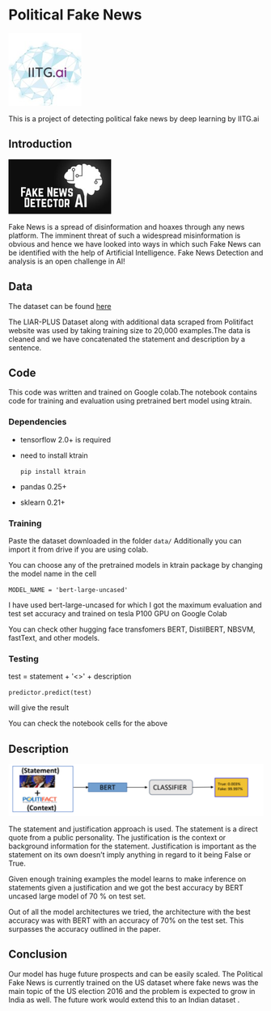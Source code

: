 # Political Fake News
![GitHub Logo](../Political_Fake_News/images/l1.jpg)

This is a project of detecting political fake news by deep learning by IITG.ai
## Introduction

![GitHub Logo](../Political_Fake_News/images/fakenewsweb.jpg)

Fake News is a spread of disinformation and hoaxes through any
news platform. The imminent threat of such a widespread
misinformation is obvious and hence we have looked into ways
in which such Fake News can be identified with the help of
Artificial Intelligence. Fake News Detection and analysis is an
open challenge in AI!

## Data

The dataset can be found [here](https://drive.google.com/file/d/1S87SdxYZhaEorrG2V5tAU_2VJcgsEHrw/view?usp=sharing)

The LIAR-PLUS Dataset along with additional data
scraped from Politifact website was used by taking
training size to 20,000 examples.The data is cleaned and we have concatenated the statement and description
by a sentence.

## Code

This code was written and trained on Google colab.The notebook contains code for training and evaluation using pretrained bert model using ktrain.

### Dependencies
* tensorflow 2.0+ is required
* need to install ktrain 

   `pip install ktrain` 
* pandas 0.25+
* sklearn 0.21+

### Training
Paste the dataset downloaded in the folder
`data/`
Additionally you can import it from drive if you are using colab. 

You can choose any of the pretrained models in ktrain package by changing the model name in the cell

`MODEL_NAME = 'bert-large-uncased'`

I have used bert-large-uncased for which I got the maximum evaluation and test set accuracy and trained on tesla P100 GPU on Google Colab

You can check other hugging face transfomers BERT, DistilBERT, NBSVM, fastText, and other models.

### Testing 
 test = statement + '<>' + description  
 
 `predictor.predict(test)` 
 
 will give the result 
 
 You can check the notebook cells for the above
  



## Description 

![GitHub Logo](../Political_Fake_News/images/p.PNG)

The statement and justification approach is used.
The statement is a direct quote from a public
personality. The justification is the context or
background information for the statement.
Justification is important as the statement on its own
doesn’t imply anything in regard to it being False or
True.

Given enough training examples the model learns to
make inference on statements given a justification and
we got the best accuracy by BERT uncased large model
of 70 % on test set.

Out of all the model
architectures we tried, the architecture with the
best accuracy was with BERT with an accuracy of
70% on the test set. This surpasses the accuracy
outlined in the paper.



## Conclusion

Our model has huge future prospects and can be
easily scaled. The Political Fake News is currently
trained on the US dataset where fake news was the
main topic of the US election 2016 and the problem is
expected to grow in India as well. The future work
would extend this to an Indian dataset .
